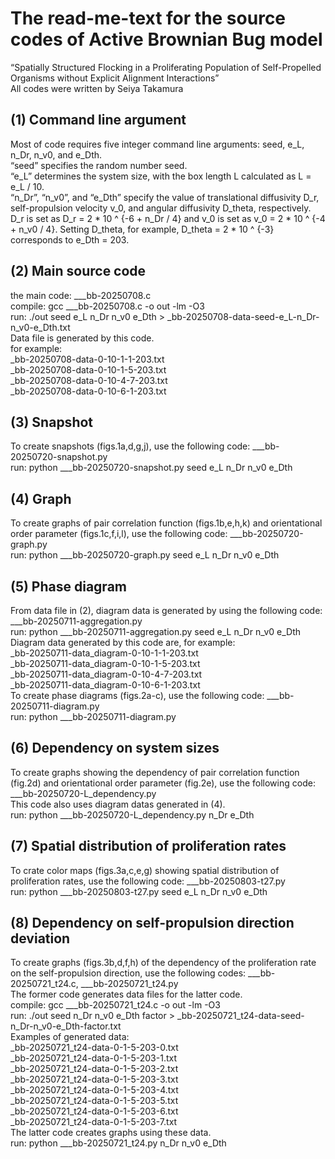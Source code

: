 # The read-me-text for the source codes of Active Brownian Bug model
“Spatially Structured Flocking in a Proliferating Population of Self-Propelled Organisms without Explicit Alignment Interactions”  
All codes were written by Seiya Takamura  

## (1) Command line argument  
Most of code requires five integer command line arguments: seed, e_L, n_Dr, n_v0, and e_Dth.  
“seed” specifies the random number seed.  
“e_L” determines the system size, with the box length L calculated as L = e_L / 10.  
“n_Dr”, “n_v0”, and “e_Dth” specify the value of translational diffusivity D_r, self-propulsion velocity v_0, and angular diffusivity D_theta, respectively. D_r is set as D_r = 2 * 10 ^ {-6 + n_Dr / 4} and v_0 is set as v_0 = 2 * 10 ^ {-4 + n_v0 / 4}. Setting D_theta, for example, D_theta = 2 * 10 ^ {-3} corresponds to e_Dth = 203.

## (2) Main source code
the main code: ___bb-20250708.c  
compile: gcc ___bb-20250708.c -o out -lm -O3  
run: ./out seed e_L n_Dr n_v0 e_Dth > _bb-20250708-data-seed-e_L-n_Dr-n_v0-e_Dth.txt  
Data file is generated by this code.  
for example:  
_bb-20250708-data-0-10-1-1-203.txt  
_bb-20250708-data-0-10-1-5-203.txt  
_bb-20250708-data-0-10-4-7-203.txt  
_bb-20250708-data-0-10-6-1-203.txt  
  
## (3) Snapshot  
To create snapshots (figs.1a,d,g,j), use the following code: ___bb-20250720-snapshot.py  
run: python ___bb-20250720-snapshot.py seed e_L n_Dr n_v0 e_Dth  
  
## (4) Graph  
To create graphs of pair correlation function (figs.1b,e,h,k) and orientational order parameter (figs.1c,f,i,l), use the following code: ___bb-20250720-graph.py  
run: python ___bb-20250720-graph.py seed e_L n_Dr n_v0 e_Dth  
  
## (5) Phase diagram
From data file in (2), diagram data is generated by using the following code: ___bb-20250711-aggregation.py  
run: python ___bb-20250711-aggregation.py seed e_L n_Dr n_v0 e_Dth  
Diagram data generated by this code are, for example:  
_bb-20250711-data_diagram-0-10-1-1-203.txt  
_bb-20250711-data_diagram-0-10-1-5-203.txt  
_bb-20250711-data_diagram-0-10-4-7-203.txt  
_bb-20250711-data_diagram-0-10-6-1-203.txt  
To create phase diagrams (figs.2a-c), use the following code: ___bb-20250711-diagram.py  
run: python ___bb-20250711-diagram.py  
  
## (6) Dependency on system sizes
To create graphs showing the dependency of pair correlation function (fig.2d) and orientational order parameter (fig.2e), use the following code: ___bb-20250720-L_dependency.py  
This code also uses diagram datas generated in (4).  
run: python ___bb-20250720-L_dependency.py n_Dr e_Dth  

## (7) Spatial distribution of proliferation rates
To crate color maps (figs.3a,c,e,g) showing spatial distribution of proliferation rates, use the following code: ___bb-20250803-t27.py  
run: python ___bb-20250803-t27.py seed e_L n_Dr n_v0 e_Dth  

## (8) Dependency on self-propulsion direction deviation
To create graphs (figs.3b,d,f,h) of the dependency of the proliferation rate on the self-propulsion direction, use the following codes: ___bb-20250721_t24.c, ___bb-20250721_t24.py  
The former code generates data files for the latter code.  
compile: gcc ___bb-20250721_t24.c -o out -lm -O3  
run: ./out seed n_Dr n_v0 e_Dth factor > _bb-20250721_t24-data-seed-n_Dr-n_v0-e_Dth-factor.txt  
Examples of generated data:  
_bb-20250721_t24-data-0-1-5-203-0.txt  
_bb-20250721_t24-data-0-1-5-203-1.txt  
_bb-20250721_t24-data-0-1-5-203-2.txt  
_bb-20250721_t24-data-0-1-5-203-3.txt  
_bb-20250721_t24-data-0-1-5-203-4.txt  
_bb-20250721_t24-data-0-1-5-203-5.txt  
_bb-20250721_t24-data-0-1-5-203-6.txt  
_bb-20250721_t24-data-0-1-5-203-7.txt  
The latter code creates graphs using these data.  
run: python ___bb-20250721_t24.py n_Dr n_v0 e_Dth  
